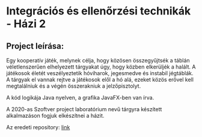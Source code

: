 # Integrációs és ellenőrzési technikák - Házi 2

## Project leírása:

Egy kooperatív játék, melynek célja, hogy közösen összegyűjtsék a táblán véletlenszerűen elhelyezett tárgyakat úgy, hogy közben elkerüljék a halált. 
A játékosok életét veszélyeztetik hóviharok, jegesmedve és instabil jégtáblák.
A tárgyak el vannak rejtve a játékosok elől a hó alá, ezeket közös erővel kell megtalálniuk és a végén összerakniuk a jelzőpisztolyt.

A kód logikája Java nyelven, a grafika JavaFX-ben van írva.

A 2020-as Szoftver project laboratórium nevű tárgyra készített alkalmazáson fogjuk elkészítnei a házit.

Az eredeti repository: [link](https://github.com/nagyviktor/Projlab)